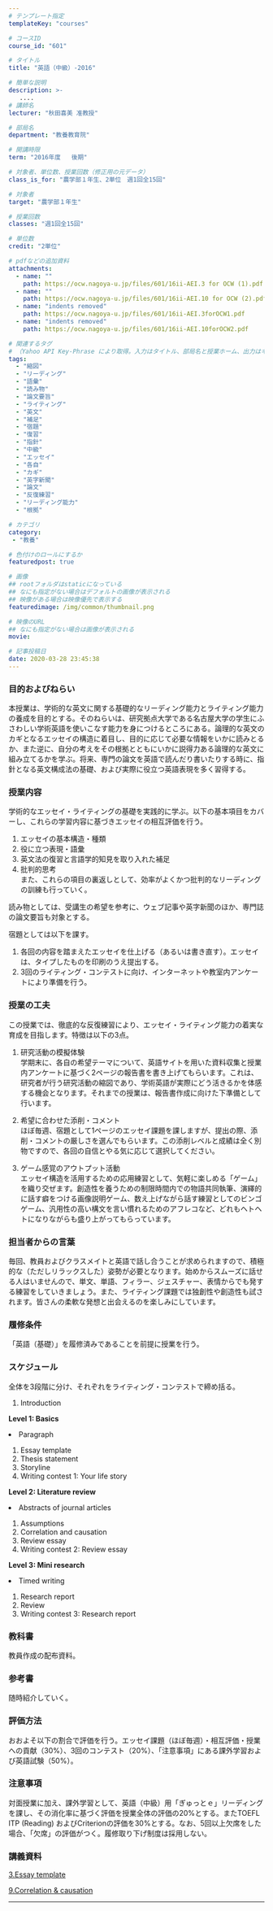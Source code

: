 ```yaml
---
# テンプレート指定
templateKey: "courses"

# コースID
course_id: "601"

# タイトル
title: "英語（中級）-2016"

# 簡単な説明
description: >-
   ....
# 講師名
lecturer: "秋田喜美 准教授"

# 部局名
department: "教養教育院"

# 開講時限
term: "2016年度	後期"

# 対象者、単位数、授業回数（修正用の元データ）
class_is_for: "農学部１年生、2単位　週1回全15回"

# 対象者
target: "農学部１年生"

# 授業回数
classes: "週1回全15回"

# 単位数
credit: "2単位"

# pdfなどの追加資料
attachments:
  - name: "" 
    path: https://ocw.nagoya-u.jp/files/601/16ii-AEI.3 for OCW (1).pdf
  - name: "" 
    path: https://ocw.nagoya-u.jp/files/601/16ii-AEI.10 for OCW (2).pdf
  - name: "indents removed" 
    path: https://ocw.nagoya-u.jp/files/601/16ii-AEI.3forOCW1.pdf
  - name: "indents removed" 
    path: https://ocw.nagoya-u.jp/files/601/16ii-AEI.10forOCW2.pdf

# 関連するタグ
# （Yahoo API Key-Phrase により取得。入力はタイトル、部局名と授業ホーム、出力はキーフレーズ（tags））
tags:
  - "縮図"
  - "リーディング"
  - "語彙"
  - "読み物"
  - "論文要旨"
  - "ライティング"
  - "英文"
  - "補足"
  - "宿題"
  - "復習"
  - "指針"
  - "中級"
  - "エッセイ"
  - "各自"
  - "カギ"
  - "英字新聞"
  - "論文"
  - "反復練習"
  - "リーディング能力"
  - "根拠"

# カテゴリ
category:
 - "教養"

# 色付けのロールにするか
featuredpost: true

# 画像
## rootフォルダはstaticになっている
## なにも指定がない場合はデフォルトの画像が表示される
## 映像がある場合は映像優先で表示する
featuredimage: /img/common/thumbnail.png

# 映像のURL
## なにも指定がない場合は画像が表示される
movie: 

# 記事投稿日
date: 2020-03-28 23:45:38
---
```


### 目的およびねらい

本授業は、学術的な英文に関する基礎的なリーディング能力とライティング能力の養成を目的とする。そのねらいは、研究拠点大学である名古屋大学の学生にふさわしい学術英語を使いこなす能力を身につけるところにある。論理的な英文のカギとなるエッセイの構造に着目し、目的に応じて必要な情報をいかに読みとるか、また逆に、自分の考えをその根拠とともにいかに説得力ある論理的な英文に組み立てるかを学ぶ。将来、専門の論文を英語で読んだり書いたりする時に、指針となる英文構成法の基礎、および実際に役立つ英語表現を多く習得する。

### 授業内容

学術的なエッセイ・ライティングの基礎を実践的に学ぶ。以下の基本項目をカバーし、これらの学習内容に基づきエッセイの相互評価を行う。

1. エッセイの基本構造・種類  
2. 役に立つ表現・語彙  
3. 英文法の復習と言語学的知見を取り入れた補足  
4. 批判的思考  
また、これらの項目の裏返しとして、効率がよくかつ批判的なリーディングの訓練も行っていく。 

読み物としては、受講生の希望を参考に、ウェブ記事や英字新聞のほか、専門誌の論文要旨も対象とする。

宿題としては以下を課す。  
1. 各回の内容を踏まえたエッセイを仕上げる（あるいは書き直す）。エッセイは、タイプしたものを印刷のうえ提出する。  
2. 3回のライティング・コンテストに向け、インターネットや教室内アンケートにより準備を行う。  


### 授業の工夫

この授業では、徹底的な反復練習により、エッセイ・ライティング能力の着実な育成を目指します。特徴は以下の3点。

1. 研究活動の模擬体験  
学期末に、各自の希望テーマについて、英語サイトを用いた資料収集と授業内アンケートに基づく2ページの報告書を書き上げてもらいます。これは、研究者が行う研究活動の縮図であり、学術英語が実際にどう活きるかを体感する機会となります。それまでの授業は、報告書作成に向けた下準備として行います。

2. 希望に合わせた添削・コメント  
ほぼ毎週、宿題として1ページのエッセイ課題を課しますが、提出の際、添削・コメントの厳しさを選んでもらいます。この添削レベルと成績は全く別物ですので、各回の自信とやる気に応じて選択してください。

3. ゲーム感覚のアウトプット活動  
エッセイ構造を活用するための応用練習として、気軽に楽しめる「ゲーム」を織り交ぜます。創造性を養うための制限時間内での物語共同執筆、演繹的に話す癖をつける画像説明ゲーム、数え上げながら話す練習としてのビンゴゲーム、汎用性の高い構文を言い慣れるためのアフレコなど、どれもヘトヘトになりながらも盛り上がってもらっています。

### 担当者からの言葉

毎回、教員およびクラスメイトと英語で話し合うことが求められますので、積極的な（ただしリラックスした）姿勢が必要となります。始めからスムーズに話せる人はいませんので、単文、単語、フィラー、ジェスチャー、表情からでも発する練習をしていきましょう。また、ライティング課題では独創性や創造性も試されます。皆さんの柔軟な発想と出会えるのを楽しみにしています。








### 履修条件

「英語（基礎）」を履修済みであることを前提に授業を行う。

### スケジュール

全体を3段階に分け、それぞれをライティング・コンテストで締め括る。

  1. Introduction

**Level 1: Basics** 

<li value = "2">Paragraph</li> 

  1. Essay template
  2. Thesis statement
  3. Storyline
  4. Writing contest 1: Your life story

**Level 2: Literature review** 

<li value = "7">Abstracts of journal articles</li> 

  1. Assumptions
  2. Correlation and causation
  3. Review essay
  4. Writing contest 2: Review essay

**Level 3: Mini research** 

<li value = "12">Timed writing</li> 

  1. Research report
  2. Review
  3. Writing contest 3: Research report

### 教科書

教員作成の配布資料。

### 参考書

随時紹介していく。

### 評価方法

おおよそ以下の割合で評価を行う。エッセイ課題（ほぼ毎週）・相互評価・授業への貢献（30%）、3回のコンテスト（20%）、「注意事項」にある課外学習および英語試験（50%）。

### 注意事項

対面授業に加え、課外学習として、英語（中級）用「ぎゅっとｅ」リーディングを課し、その消化率に基づく評価を授業全体の評価の20%とする。またTOEFL ITP (Reading) およびCriterionの評価を30%とする。なお、5回以上欠席をした場合、「欠席」の評価がつく。履修取り下げ制度は採用しない。





### 講義資料

[3.Essay template](https://ocw.nagoya-u.jp/files/601/16ii-AEI.3forOCW1.pdf) 
 

[9.Correlation & causation](https://ocw.nagoya-u.jp/files/601/16ii-AEI.10forOCW2.pdf) 












-----